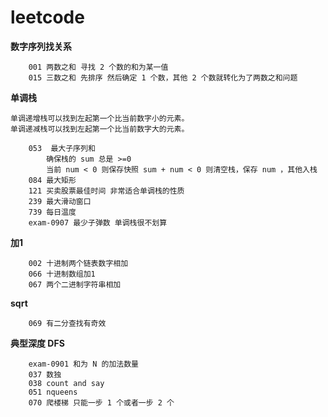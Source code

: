 # leetcode


**数字序列找关系**
```
    001 两数之和 寻找 2 个数的和为某一值
    015 三数之和 先排序 然后确定 1 个数，其他 2 个数就转化为了两数之和问题
```
**单调栈**
```
单调递增栈可以找到左起第一个比当前数字小的元素。
单调递减栈可以找到左起第一个比当前数字大的元素。
```
```
    053  最大子序列和
        确保栈的 sum 总是 >=0 
        当前 num < 0 则保存快照 sum + num < 0 则清空栈，保存 num ，其他入栈
    084 最大矩形
    121 买卖股票最佳时间 非常适合单调栈的性质
    239 最大滑动窗口
    739 每日温度
    exam-0907 最少子弹数 单调栈很不划算
```

**加1**
```
    002 十进制两个链表数字相加
    066 十进制数组加1
    067 两个二进制字符串相加
```


**sqrt**
```
    069 有二分查找有奇效
```

**典型深度 DFS**
```
    exam-0901 和为 N 的加法数量
    037 数独
    038 count and say
    051 nqueens
    070 爬楼梯 只能一步 1 个或者一步 2 个
```

